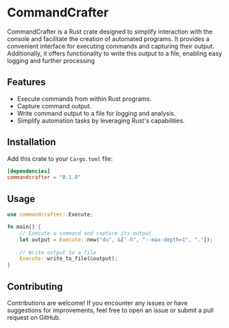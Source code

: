 # CommandCrafter

CommandCrafter is a Rust crate designed to simplify interaction with the console and facilitate the creation of automated programs. It provides a convenient interface for executing commands and capturing their output. Additionally, it offers functionality to write this output to a file, enabling easy logging and further processing

## Features

- Execute commands from within Rust programs.
- Capture command output.
- Write command output to a file for logging and analysis.
- Simplify automation tasks by leveraging Rust's capabilities.

## Installation

Add this crate to your `Cargo.toml` file:

```toml
[dependencies]
commandcrafter = "0.1.0"
```

## Usage

```rust
use commandcrafter::Execute;

fn main() {
    // Execute a command and capture its output
    let output = Execute::new("du", &["-h", "--max-depth=1", "."]);
    
    // Write output to a file
    Execute::write_to_file(&output);
}
```

## Contributing

Contributions are welcome! If you encounter any issues or have suggestions for improvements, feel free to open an issue or submit a pull request on GitHub.
